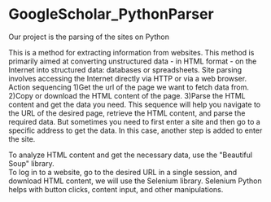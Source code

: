 # GoogleScholar_PythonParser
Our project is the parsing of the sites on Python

This is a method for extracting information from websites. This method is primarily aimed at converting unstructured data - in HTML format - on the Internet into structured data: databases or spreadsheets. Site parsing involves accessing the Internet directly via HTTP or via a web browser.
Action sequencing
1)Get the url of the page we want to fetch data from.
2)Copy or download the HTML content of the page.
3)Parse the HTML content and get the data you need.
This sequence will help you navigate to the URL of the desired page, retrieve the HTML content, and parse the required data. But sometimes you need to first enter a site and then go to a specific address to get the data. In this case, another step is added to enter the site.

To analyze HTML content and get the necessary data, use the "Beautiful Soup" library.                                                                                   
To log in to a website, go to the desired URL in a single session, and download HTML content, we will use the Selenium library. Selenium Python helps with button clicks, content input, and other manipulations.
